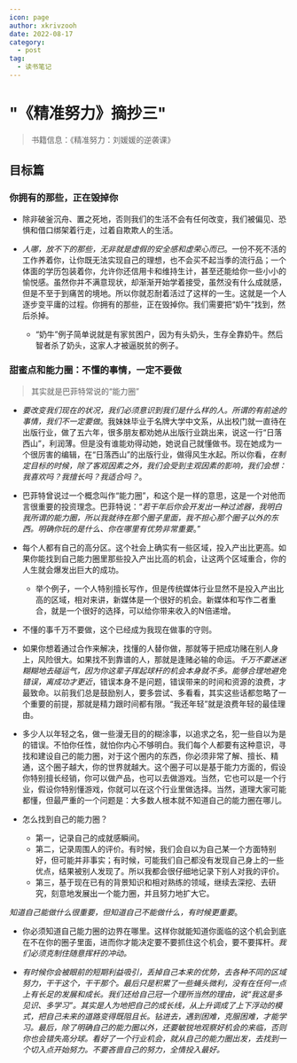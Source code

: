 ```yaml
---
icon: page
author: xkrivzooh
date: 2022-08-17
category:
  - post
tag:
  - 读书笔记
---
```


# "《精准努力》摘抄三"


> 书籍信息：《精准努力：刘媛媛的逆袭课》

## 目标篇

### 你拥有的那些，正在毁掉你

- 除非破釜沉舟、置之死地，否则我们的生活不会有任何改变，我们被偏见、恐惧和借口绑架着行走，过着自欺欺人的生活。

- *人哪，放不下的那些，无非就是虚假的安全感和虚荣心而已*。一份不死不活的工作养着你，让你既无法实现自己的理想，也不会买不起当季的流行品；一个体面的学历包装着你，允许你还信用卡和维持生计，甚至还能给你一些小小的愉悦感。虽然你并不满意现状，却渐渐开始学着接受，虽然没有什么成就感，但是不至于到痛苦的境地。所以你就忍耐着活过了这样的一生。这就是一个人逐步变平庸的过程。你拥有的那些，正在毁掉你。我们需要把“奶牛”找到，然后杀掉。
    - “奶牛”例子简单说就是有家贫困户，因为有头奶头，生存全靠奶牛。然后智者杀了奶头，这家人才被逼脱贫的例子。

### 甜蜜点和能力圈：不懂的事情，一定不要做

> 其实就是巴菲特常说的“能力圈”

- *要改变我们现在的状况，我们必须意识到我们是什么样的人。所谓的有前途的事情，我们不一定要做*。我妹妹毕业于名牌大学中文系，从出校门就一直待在出版行业，做了五六年，很多朋友都劝她从出版行业跳出来，说这一行“日落西山”，利润薄。但是没有谁能劝得动她，她说自己就懂做书。现在她成为一个很厉害的编辑，在“日落西山”的出版行业，做得风生水起。所以你看，*在制定目标的时候，除了客观因素之外，我们会受到主观因素的影响，我们会想：我喜欢吗？我擅长吗？我适合吗？*。

- 巴菲特曾说过一个概念叫作“能力圈”，和这个是一样的意思，这是一个对他而言很重要的投资理念。巴菲特说：“*若干年后你会开发出一种过滤器，我明白我所谓的能力圈，所以我就待在那个圈子里面，我不担心那个圈子以外的东西。明确你玩的是什么、你在哪里有优势非常重要*。”

- 每个人都有自己的高分区。这个社会上确实有一些区域，投入产出比更高。如果你能找到自己能力圈里那些投入产出比高的机会，让这两个区域重合，你的人生就会爆发出巨大的成功。
    - 举个例子，一个人特别擅长写作，但是传统媒体行业显然不是投入产出比高的区域，相对来讲，新媒体是一个很好的机会。新媒体和写作二者重合，就是一个很好的选择，可以给你带来收入的N倍递增。

- 不懂的事千万不要做，这个已经成为我现在做事的守则。

- 如果你想着通过合作来解决，找懂的人替你做，那就等于把成功赌在别人身上，风险很大。如果找不到靠谱的人，那就是逢赌必输的命运。*千万不要迷迷糊糊地去碰运气，因为你这辈子挥起球杆的机会本身就不多。能够合理地避免错误，离成功才更近*，错误本身不是问题，错误带来的时间和资源的浪费，才最致命。以前我们总是鼓励别人，要多尝试、多看看，其实这些话都忽略了一个重要的前提，那就是精力跟时间都有限。“我还年轻”就是浪费年轻的最佳理由。

- 多少人以年轻之名，做一些漫无目的的糊涂事，以追求之名，犯一些自以为是的错误。不怕你任性，就怕你内心不够明白。我们每个人都要有这种意识，寻找和建设自己的能力圈，对于这个圈内的东西，你必须非常了解、擅长、精通，这个圈子越大，你的世界就越大。这个圈子可以是基于能力方面的，假设你特别擅长经销，你可以做产品，也可以去做游戏。当然，它也可以是一个行业，假设你特别懂游戏，你就可以在这个行业里做选择。当然，道理大家可能都懂，但最严重的一个问题是：大多数人根本就不知道自己的能力圈在哪儿。

- 怎么找到自己的能力圈？
    - 第一，记录自己的成就感瞬间。
    - 第二，记录周围人的评价。有时候，我们会自以为自己某一个方面特别好，但可能并非事实；有时候，可能我们自己都没有发现自己身上的一些优点，结果被别人发现了。所以我都会很仔细地记录下别人对我的评价。
    - 第三，基于现在已有的背景知识和相对熟练的领域，继续去深挖、去研究，刻意地发展出一个能力圈，并且努力地扩大它。

*知道自己能做什么很重要，但知道自己不能做什么，有时候更重要*。

- 你必须知道自己能力圈的边界在哪里。这样你就能知道你面临的这个机会到底在不在你的圈子里面，进而你才能决定要不要抓住这个机会，要不要挥杆。*我们必须克制住随意挥杆的冲动。*

- *有时候你会被眼前的短期利益吸引，丢掉自己本来的优势，去各种不同的区域努力，干干这个，干干那个。最后只是积累了一些蝇头微利，没有在任何一点上有长足的发展和成长。我们还给自己冠一个理所当然的理由，说“我这是多见识、多学习”。其实是人为地把自己的成长线，从上升调成了上下浮动的模式，把自己未来的道路变得既阻且长。钻进去，遇到困难，克服困难，才能学习。最后，除了明确自己的能力圈以外，还要敏锐地观察好机会的来临，否则你也会错失高分球。看好了一个行业机会，就从自己的能力圈出发，去找到一个切入点开始努力。不要吝啬自己的努力，全情投入最好。*
